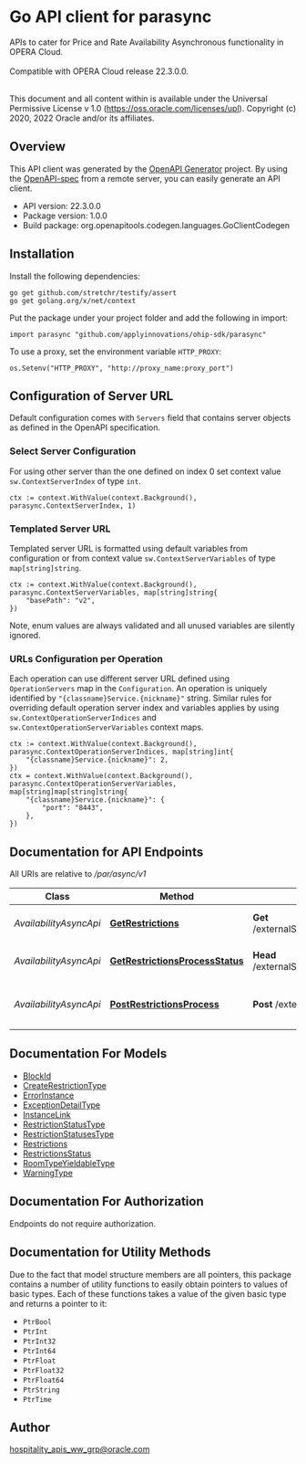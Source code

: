 # Go API client for parasync

APIs to cater for Price and Rate Availability Asynchronous functionality in OPERA Cloud.<br /><br /> Compatible with OPERA Cloud release 22.3.0.0.<br /><br /><p> This document and all content within is available under the Universal Permissive License v 1.0 (https://oss.oracle.com/licenses/upl). Copyright (c) 2020, 2022 Oracle and/or its affiliates.</p>

## Overview
This API client was generated by the [OpenAPI Generator](https://openapi-generator.tech) project.  By using the [OpenAPI-spec](https://www.openapis.org/) from a remote server, you can easily generate an API client.

- API version: 22.3.0.0
- Package version: 1.0.0
- Build package: org.openapitools.codegen.languages.GoClientCodegen

## Installation

Install the following dependencies:

```shell
go get github.com/stretchr/testify/assert
go get golang.org/x/net/context
```

Put the package under your project folder and add the following in import:

```golang
import parasync "github.com/applyinnovations/ohip-sdk/parasync"
```

To use a proxy, set the environment variable `HTTP_PROXY`:

```golang
os.Setenv("HTTP_PROXY", "http://proxy_name:proxy_port")
```

## Configuration of Server URL

Default configuration comes with `Servers` field that contains server objects as defined in the OpenAPI specification.

### Select Server Configuration

For using other server than the one defined on index 0 set context value `sw.ContextServerIndex` of type `int`.

```golang
ctx := context.WithValue(context.Background(), parasync.ContextServerIndex, 1)
```

### Templated Server URL

Templated server URL is formatted using default variables from configuration or from context value `sw.ContextServerVariables` of type `map[string]string`.

```golang
ctx := context.WithValue(context.Background(), parasync.ContextServerVariables, map[string]string{
	"basePath": "v2",
})
```

Note, enum values are always validated and all unused variables are silently ignored.

### URLs Configuration per Operation

Each operation can use different server URL defined using `OperationServers` map in the `Configuration`.
An operation is uniquely identified by `"{classname}Service.{nickname}"` string.
Similar rules for overriding default operation server index and variables applies by using `sw.ContextOperationServerIndices` and `sw.ContextOperationServerVariables` context maps.

```golang
ctx := context.WithValue(context.Background(), parasync.ContextOperationServerIndices, map[string]int{
	"{classname}Service.{nickname}": 2,
})
ctx = context.WithValue(context.Background(), parasync.ContextOperationServerVariables, map[string]map[string]string{
	"{classname}Service.{nickname}": {
		"port": "8443",
	},
})
```

## Documentation for API Endpoints

All URIs are relative to */par/async/v1*

Class | Method | HTTP request | Description
------------ | ------------- | ------------- | -------------
*AvailabilityAsyncApi* | [**GetRestrictions**](docs/AvailabilityAsyncApi.md#getrestrictions) | **Get** /externalSystems/{extSystemCode}/hotels/{hotelId}/restrictions/{requestId} | Get status for created restrictions.
*AvailabilityAsyncApi* | [**GetRestrictionsProcessStatus**](docs/AvailabilityAsyncApi.md#getrestrictionsprocessstatus) | **Head** /externalSystems/{extSystemCode}/hotels/{hotelId}/restrictions/{requestId} | Check status of Restrictions
*AvailabilityAsyncApi* | [**PostRestrictionsProcess**](docs/AvailabilityAsyncApi.md#postrestrictionsprocess) | **Post** /externalSystems/{extSystemCode}/hotels/{hotelId}/restrictions | Create restrictions in OPERA Cloud.


## Documentation For Models

 - [BlockId](docs/BlockId.md)
 - [CreateRestrictionType](docs/CreateRestrictionType.md)
 - [ErrorInstance](docs/ErrorInstance.md)
 - [ExceptionDetailType](docs/ExceptionDetailType.md)
 - [InstanceLink](docs/InstanceLink.md)
 - [RestrictionStatusType](docs/RestrictionStatusType.md)
 - [RestrictionStatusesType](docs/RestrictionStatusesType.md)
 - [Restrictions](docs/Restrictions.md)
 - [RestrictionsStatus](docs/RestrictionsStatus.md)
 - [RoomTypeYieldableType](docs/RoomTypeYieldableType.md)
 - [WarningType](docs/WarningType.md)


## Documentation For Authorization

Endpoints do not require authorization.


## Documentation for Utility Methods

Due to the fact that model structure members are all pointers, this package contains
a number of utility functions to easily obtain pointers to values of basic types.
Each of these functions takes a value of the given basic type and returns a pointer to it:

* `PtrBool`
* `PtrInt`
* `PtrInt32`
* `PtrInt64`
* `PtrFloat`
* `PtrFloat32`
* `PtrFloat64`
* `PtrString`
* `PtrTime`

## Author

hospitality_apis_ww_grp@oracle.com

